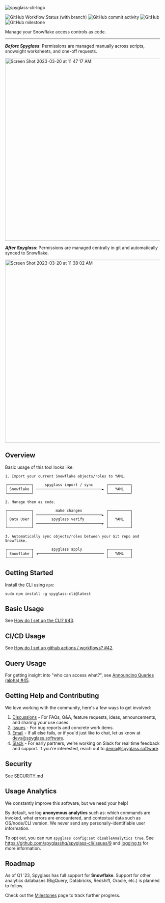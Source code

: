 ![spyglass-cli-logo](https://user-images.githubusercontent.com/121976108/225433315-7997ae61-5a9b-4ba1-9300-8756db25c729.png)


![GitHub Workflow Status (with branch)](https://img.shields.io/github/actions/workflow/status/spyglasshq/spyglass-cli/test.yml?branch=master) ![GitHub commit activity](https://img.shields.io/github/commit-activity/m/spyglasshq/spyglass-cli) ![GitHub](https://img.shields.io/github/license/spyglasshq/spyglass-cli) ![GitHub milestone](https://img.shields.io/github/milestones/progress-percent/spyglasshq/spyglass-cli/2)

Manage your Snowflake access controls as code.

---

_**Before Spyglass**_: Permissions are managed manually across scripts, snowsight worksheets, and one-off requests.

<img width="595" alt="Screen Shot 2023-03-20 at 11 47 17 AM" src="https://user-images.githubusercontent.com/121976108/226393854-6c9e08ba-8101-4569-a93b-bdf104129eff.png">

_**After Spyglass**_: Permissions are managed centrally in git and automatically synced to Snowflake.

<img width="595" alt="Screen Shot 2023-03-20 at 11 38 02 AM" src="https://user-images.githubusercontent.com/121976108/226395881-2104d915-6e1c-4422-9b21-8a5e08447cc9.png">

## Overview

Basic usage of this tool looks like:

```
1. Import your current Snowflake objects/roles to YAML.

┌───────────┐     spyglass import / sync      ┌──────────┐
│ Snowflake │ ──────────────────────────────► │   YAML   │
└───────────┘                                 └──────────┘

2. Manage them as code.

┌───────────┐          make changes           ┌──────────┐
│           │ ──────────────────────────────► │          │
│ Data User │        spyglass verify          │   YAML   │
│           │ ──────────────────────────────► │          │
└───────────┘                                 └──────────┘

3. Automatically sync objects/roles between your Git repo and Snowflake.

┌───────────┐        spyglass apply           ┌──────────┐
│ Snowflake │ ◄────────────────────────────── │   YAML   │
└───────────┘                                 └──────────┘
```

## Getting Started

Install the CLI using `npm`:

```
sudo npm install -g spyglass-cli@latest
```

## Basic Usage

See [How do I set up the CLI? #43](https://github.com/spyglasshq/spyglass-cli/discussions/43).

## CI/CD Usage

See [How do I set up github actions / workflows? #42](https://github.com/spyglasshq/spyglass-cli/discussions/42).

## Query Usage

For getting insight into "who can access what?", see [Announcing Queries (alpha) #45](https://github.com/spyglasshq/spyglass-cli/discussions/45).

## Getting Help and Contributing

We love working with the community, here's a few ways to get involved:

1. [Discussions](https://github.com/spyglasshq/spyglass-cli/discussions) - For FAQs, Q&A, feature requests, ideas, announcements, and sharing your use cases.
2. [Issues](https://github.com/spyglasshq/spyglass-cli/issues) - For bug reports and concrete work items.
3. [Email](mailto:devs@spyglass.software) - If all else fails, or if you'd just like to chat, let us know at devs@spyglass.software.
4. [Slack](mailto:demo@spyglass.software) - For early partners, we're working on Slack for real time feedback and support. If you're interested, reach out to demo@spyglass.software.

## Security

See [SECURITY.md](./SECURITY.md)

## Usage Analytics

We constantly improve this software, but we need your help!

By default, we log **anonymous analytics** such as: which commands are invoked, what errors are encountered, and contextual data such as OS/node/CLI version. We never send any personally-identifiable user information.

To opt out, you can run `spyglass config:set disableAnalytics true`. See https://github.com/spyglasshq/spyglass-cli/issues/9 and [logging.ts](./src/lib/logging.ts) for more information.

## Roadmap

As of Q1 '23, Spyglass has full support for **Snowflake**. Support for other analytics databases (BigQuery, Databricks, Redshift, Oracle, etc.) is planned to follow.

Check out the [Milestones](https://github.com/spyglasshq/spyglass-cli/milestones) page to track further progress.

